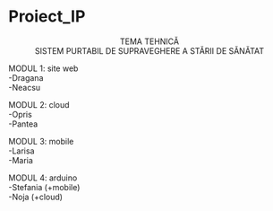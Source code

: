 # Proiect_IP
<p align="center">
TEMA TEHNICĂ<br>
SISTEM PURTABIL DE SUPRAVEGHERE A STĂRII DE SĂNĂTAT  
</p>

MODUL 1: site web  
-Dragana  
-Neacsu  

MODUL 2: cloud  
-Opris  
-Pantea  

MODUL 3: mobile  
-Larisa  
-Maria  

MODUL 4: arduino  
-Stefania (+mobile)  
-Noja (+cloud)  

